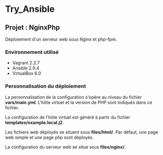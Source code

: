 # Try_Ansible
## Projet : NginxPhp
Déploiement d'un serveur web sous Nginx et php-fpm.

### Environnement utilisé
- Vagrant 2.2.7
- Ansible 2.9.4
- VirtualBox 6.0

### Personnalisation du déploiement
La personnalisation de la configuration s'opère au niveau du fichier **vars/main.yml**.
L'hôte virtuel et la version de PHP sont indiqués dans ce fichier.

La configuration de l'hôte virtuel est généré à partir du fichier **templates/example.local.j2**.

Les fichiers web déployés se situent sous **files/html/**.
Par défaut, une page web simple et une page php sont déployés.

La configuration du serveur web se situe sous **files/nginx/**.
